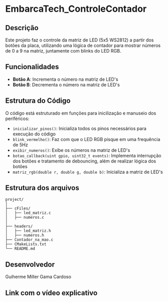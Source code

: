 # EmbarcaTech_ControleContador

## Descrição
Este projeto faz o controle da matriz de LED (5x5 WS2812) a partir dos botões da placa, utilizando uma lógica de contador para mostrar números de 0 a 9 na matriz, juntamente com blinks do LED RGB.

## Funcionalidades
- **Botão A**: Incrementa o número na matriz de LED's
- **Botão B**: Decrementa o número na matriz de LED's

## Estrutura do Código
O código está estruturado em funções para inicilização e manuseio dos periféricos:

- `inicializar_pinos()`: Inicializa todos os pinos necessários para execução do código
- `blink_vermelho()`: Faz com que o LED RGB pisque em uma frequência de 5Hz
- `exibir_numeros()`: Exibe os números na matriz de LED's
- `botao_callback(uint gpio, uint32_t events)`: Implementa interrupção dos botões e tratamento de debouncing, além de realizar lógica dos botões
- `matriz_rgb(double r, double g, double b)`: Inicializa a matriz de LED's

## Estrutura dos arquivos
```
project/
│
├── cFiles/
│   ├── led_matriz.c
│   ├── numeros.c
│
├── headers/
│   ├── led_matriz.h
│   ├── numeros.h
├── Contador_na_mao.c
├── CMakeLists.txt
└── README.md
```

## Desenvolvedor
Guiherme Miller Gama Cardoso

## Link com o vídeo explicativo